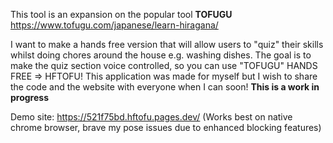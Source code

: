 This tool is an expansion on the popular tool **TOFUGU** https://www.tofugu.com/japanese/learn-hiragana/

I want to make a hands free version that will allow users to "quiz" their skills whilst doing chores around the house e.g. washing dishes.
The goal is to make the quiz section voice controlled, so you can use "TOFUGU" HANDS FREE => HFTOFU! 
This application was made for myself but I wish to share the code and the website with everyone when I can soon!
**This is a work in progress**

Demo site: https://521f75bd.hftofu.pages.dev/
(Works best on native chrome browser, brave my pose issues due to enhanced blocking features)
